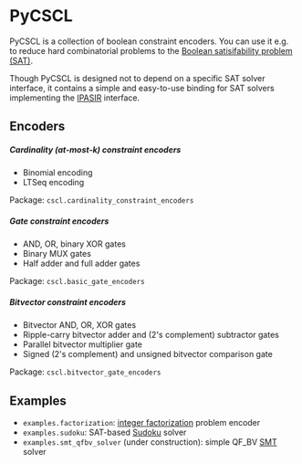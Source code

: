 # PyCSCL

PyCSCL is a collection of boolean constraint encoders. You can use it
e.g. to reduce hard combinatorial problems to the [Boolean satisifability
problem (SAT)](https://en.wikipedia.org/wiki/Boolean_satisfiability_problem).

Though PyCSCL is designed not to depend on a specific SAT solver interface,
it contains a simple and easy-to-use binding for
SAT solvers implementing the 
[IPASIR](https://github.com/biotomas/ipasir) interface.

## Encoders

##### Cardinality (at-most-k) constraint encoders
- Binomial encoding
- LTSeq encoding

Package: `cscl.cardinality_constraint_encoders`

##### Gate constraint encoders
- AND, OR, binary XOR gates
- Binary MUX gates
- Half adder and full adder gates

Package: `cscl.basic_gate_encoders`

##### Bitvector constraint encoders
- Bitvector AND, OR, XOR gates
- Ripple-carry bitvector adder and (2's complement) subtractor gates
- Parallel bitvector multiplier gate
- Signed (2's complement) and unsigned bitvector comparison gate

Package: `cscl.bitvector_gate_encoders`

## Examples
- `examples.factorization`: [integer factorization](https://en.wikipedia.org/wiki/Integer_factorization) problem encoder
- `examples.sudoku`: SAT-based [Sudoku](https://en.wikipedia.org/wiki/Sudoku) solver
- `examples.smt_qfbv_solver` (under construction): simple QF_BV
  [SMT](https://en.wikipedia.org/wiki/Satisfiability_modulo_theories) solver
